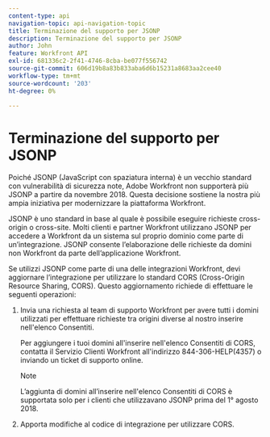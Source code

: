 ```yaml
---
content-type: api
navigation-topic: api-navigation-topic
title: Terminazione del supporto per JSONP
description: Terminazione del supporto per JSONP
author: John
feature: Workfront API
exl-id: 681336c2-2f41-4746-8cba-be077f556742
source-git-commit: 606d19b8a83b833aba6d6b15231a8683aa2cee40
workflow-type: tm+mt
source-wordcount: '203'
ht-degree: 0%

---
```


# Terminazione del supporto per JSONP

Poiché JSONP (JavaScript con spaziatura interna) è un vecchio standard con vulnerabilità di sicurezza note, Adobe Workfront non supporterà più JSONP a partire da novembre 2018. Questa decisione sostiene la nostra più ampia iniziativa per modernizzare la piattaforma Workfront.

JSONP è uno standard in base al quale è possibile eseguire richieste cross-origin o cross-site. Molti clienti e partner Workfront utilizzano JSONP per accedere a Workfront da un sistema sul proprio dominio come parte di un’integrazione. JSONP consente l’elaborazione delle richieste da domini non Workfront da parte dell’applicazione Workfront.

Se utilizzi JSONP come parte di una delle integrazioni Workfront, devi aggiornare l’integrazione per utilizzare lo standard CORS (Cross-Origin Resource Sharing, CORS). Questo aggiornamento richiede di effettuare le seguenti operazioni:

1. Invia una richiesta al team di supporto Workfront per avere tutti i domini utilizzati per effettuare richieste tra origini diverse al nostro inserire nell&#39;elenco Consentiti.

   Per aggiungere i tuoi domini all&#39;inserire nell&#39;elenco Consentiti di CORS, contatta il Servizio Clienti Workfront all&#39;indirizzo 844-306-HELP(4357) o inviando un ticket di supporto online.

   >[!NOTE]
   >
   >L’aggiunta di domini all’inserire nell&#39;elenco Consentiti di CORS è supportata solo per i clienti che utilizzavano JSONP prima del 1° agosto 2018.


1. Apporta modifiche al codice di integrazione per utilizzare CORS.
